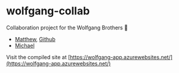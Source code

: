 # wolfgang-collab

Collaboration project for the Wolfgang Brothers :wolf:

- [Matthew](http://nachtwandler.net/), [Github](https://github.com/HerrHeuschrecke)
- [Michael](http://www.michaelwolfgang.com)

Visit the compiled site at [https://wolfgang-app.azurewebsites.net/](https://wolfgang-app.azurewebsites.net/)